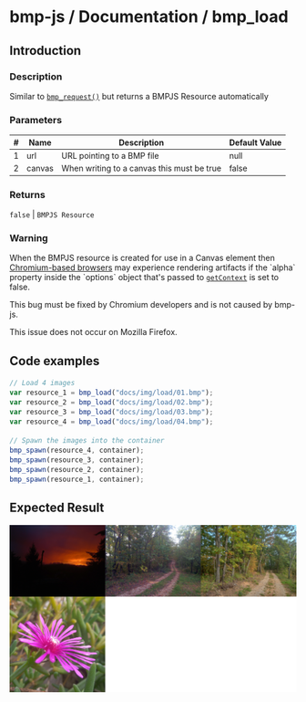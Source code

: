 # bmp-js / Documentation / bmp_load

## Introduction

### Description

Similar to [`bmp_request()`](./bmp-request.md) but returns a BMPJS Resource automatically

### Parameters

|#|Name|Description|Default Value|
|-|-|-|-|
|1|url|URL pointing to a BMP file|null|
|2|canvas|When writing to a canvas this must be true|false|

### Returns
`false` | `BMPJS Resource`

### Warning

When the BMPJS resource is created for use in a Canvas element then [Chromium-based browsers](https://en.wikipedia.org/wiki/Chromium_(web_browser)#Browsers_based_on_Chromium) may experience rendering artifacts if the `alpha` property inside the `options` object that's passed to [`getContext`](https://developer.mozilla.org/en-US/docs/Web/API/HTMLCanvasElement/getContext) is set to false.

This bug must be fixed by Chromium developers and is not caused by bmp-js.

This issue does not occur on Mozilla Firefox.

## Code examples

```js
// Load 4 images
var resource_1 = bmp_load("docs/img/load/01.bmp");
var resource_2 = bmp_load("docs/img/load/02.bmp");
var resource_3 = bmp_load("docs/img/load/03.bmp");
var resource_4 = bmp_load("docs/img/load/04.bmp");

// Spawn the images into the container
bmp_spawn(resource_4, container);
bmp_spawn(resource_3, container);
bmp_spawn(resource_2, container);
bmp_spawn(resource_1, container);
```

## Expected Result

![expected-result](./img/004.png)
